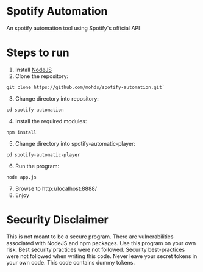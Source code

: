# Spotify Automation

An spotify automation tool using Spotify's official API

# Steps to run
1. Install [NodeJS](https://nodejs.org/en/)
2. Clone the repository:
```
git clone https://github.com/mohds/spotify-automation.git`
```
3. Change directory into repository:
```
cd spotify-automation
```
4. Install the required modules:
```
npm install
```
5. Change directory into spotify-automatic-player:
```
cd spotify-automatic-player
```
6. Run the program:
```
node app.js
```
7. Browse to http://localhost:8888/
8. Enjoy

# Security Disclaimer
This is not meant to be a secure program. There are vulnerabilities associated with NodeJS and npm packages. Use this program on your own risk. Best security practices were not followed. Security best-practices were not followed when writing this code. Never leave your secret tokens in your own code. This code contains dummy tokens.
